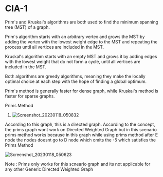 # CIA-1

Prim's and Kruskal's algorithms are both used to find the minimum spanning tree (MST) of a graph.

Prim's algorithm starts with an arbitrary vertex and grows the MST by adding the vertex with the lowest weight edge to the MST and repeating the process until all vertices are included in the MST.

Kruskal's algorithm starts with an empty MST and grows it by adding edges with the lowest weight that do not form a cycle, until all vertices are included in the MST.

Both algorithms are greedy algorithms, meaning they make the locally optimal choice at each step with the hope of finding a global optimum.

Prim's method is generally faster for dense graph, while Kruskal's method is faster for sparse graphs.

Prims Method 

1.
     ![Screenshot_20230118_050832](https://user-images.githubusercontent.com/55921648/213089701-e23ea087-32ea-430b-bcc5-3e57478ec984.png)

According to this graph, this is a directed graph.
According to the concept, the prims graph wont work on Directed Weighted Graph but in this scenario prims method works because in this graph while using prims method after E node the nodes doesnt go to D node which omits the -5 which satisfies the Prims Method 



 ![Screenshot_20230118_050623](https://user-images.githubusercontent.com/55921648/213090801-84b96322-0c91-4c66-8137-f19ad5977653.png)


Note :
       Prims only works for this scneario graph and its not applicable for any other Generic Directed Weighted Graph
       
       
      
      
      
     

       
      




